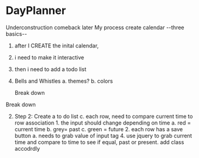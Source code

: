 # DayPlanner
Underconstruction comeback later
My process
create calendar
--three basics--
1. after I CREATE the inital calendar,
2. i need to make it interactive
3. then i need to add a todo list
4. Bells and Whistles
    a. themes? 
    b. colors
    
    Break down
<!-- 1. Step 1: creating a basic calendar frame. 
    1. Create the rows and columns
        a. What do we need in these rows and columns 
            1. Columns should have the days of the weeks
            2. each cell should be a number from 1-30/31 depending on the month in question. 
            3. The Top Column should display the current month.  -->
Break down
<!-- to dolist -->
2. Step 2: Create a to do list
    <!-- a. what do we need to get this done
    b. create rows
    c. items that are done need to be striked out or disappear
        1. delete button, how to we get this to delete?
           a. onclick event lister?
           b. consider oneclick = turn item green for in progress, and double click = turn item to strikout for done, user can then have option to delete done items, with trash cna button X.
    d. How do we add items to the list?
        1. What type of list? 
            a. organized list with indents and space for notes
            b.Do we want reminders?   -->
    c. each row, need to compare current time to row association 
        1. the input should change depending on time
            a. red = current time
            b. grey= past
            c. green = future
        2. each row has a save button
            a. needs to grab value of input tag
            <!-- b. Being able to save to local storage
                1. when page loads need sto retrieve info to fill page 
                2. then save to local storage. 
                3. give middle row input ids -->
                4. use jquery to grab current time and compare to time to see if equal, past or present.
                    add class accodrdly
